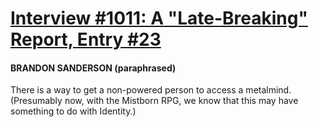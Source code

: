 # [Interview #1011: A "Late-Breaking" Report, Entry #23](https://www.theoryland.com/intvmain.php?i=1011#23)

#### BRANDON SANDERSON (paraphrased)

There is a way to get a non-powered person to access a metalmind. (Presumably now, with the Mistborn RPG, we know that this may have something to do with Identity.)

